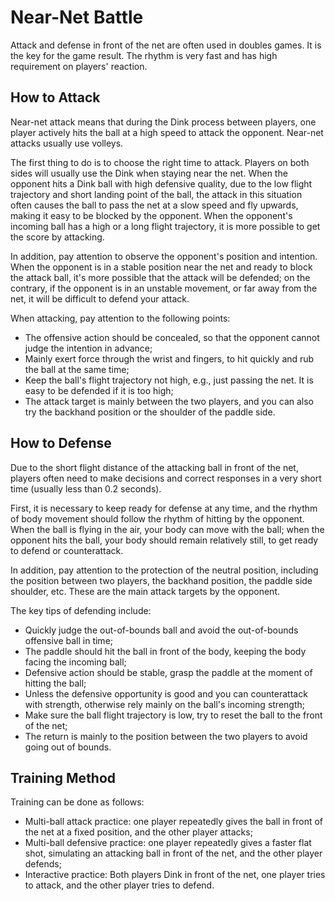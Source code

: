 # Near-Net Battle

Attack and defense in front of the net are often used in doubles games. It is the key for the game result. The rhythm is very fast and has high requirement on players' reaction.

## How to Attack

Near-net attack means that during the Dink process between players, one player actively hits the ball at a high speed to attack the opponent. Near-net attacks usually use volleys.

The first thing to do is to choose the right time to attack. Players on both sides will usually use the Dink when staying near the net. When the opponent hits a Dink ball with high defensive quality, due to the low flight trajectory and short landing point of the ball, the attack in this situation often causes the ball to pass the net at a slow speed and fly upwards, making it easy to be blocked by the opponent. When the opponent's incoming ball has a high or a long flight trajectory, it is more possible to get the score by attacking.

In addition, pay attention to observe the opponent's position and intention. When the opponent is in a stable position near the net and ready to block the attack ball, it's more possible that the attack will be defended; on the contrary, if the opponent is in an unstable movement, or far away from the net, it will be difficult to defend your attack.

When attacking, pay attention to the following points:

* The offensive action should be concealed, so that the opponent cannot judge the intention in advance;
* Mainly exert force through the wrist and fingers, to hit quickly and rub the ball at the same time;
* Keep the ball's flight trajectory not high, e.g., just passing the net. It is easy to be defended if it is too high;
* The attack target is mainly between the two players, and you can also try the backhand position or the shoulder of the paddle side.

## How to Defense

Due to the short flight distance of the attacking ball in front of the net, players often need to make decisions and correct responses in a very short time (usually less than 0.2 seconds).

First, it is necessary to keep ready for defense at any time, and the rhythm of body movement should follow the rhythm of hitting by the opponent. When the ball is flying in the air, your body can move with the ball; when the opponent hits the ball, your body should remain relatively still, to get ready to defend or counterattack.

In addition, pay attention to the protection of the neutral position, including the position between two players, the backhand position, the paddle side shoulder, etc. These are the main attack targets by the opponent.

The key tips of defending include:

* Quickly judge the out-of-bounds ball and avoid the out-of-bounds offensive ball in time;
* The paddle should hit the ball in front of the body, keeping the body facing the incoming ball;
* Defensive action should be stable, grasp the paddle at the moment of hitting the ball;
* Unless the defensive opportunity is good and you can counterattack with strength, otherwise rely mainly on the ball's incoming strength;
* Make sure the ball flight trajectory is low, try to reset the ball to the front of the net;
* The return is mainly to the position between the two players to avoid going out of bounds.

## Training Method

Training can be done as follows:

* Multi-ball attack practice: one player repeatedly gives the ball in front of the net at a fixed position, and the other player attacks;
* Multi-ball defensive practice: one player repeatedly gives a faster flat shot, simulating an attacking ball in front of the net, and the other player defends;
* Interactive practice: Both players Dink in front of the net, one player tries to attack, and the other player tries to defend.
